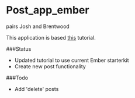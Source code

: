 Post_app_ember
===========
pairs Josh and Brentwood

This application is based [this](https://www.youtube.com/watch?v=1QHrlFlaXdI) tutorial.

###Status
* Updated tutorial to use current Ember starterkit
* Create new post functionality

###Todo
* Add 'delete' posts
